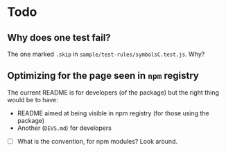 # Todo

## Why does one test fail?

The one marked `.skip` in `sample/test-rules/symbolsC.test.js`. Why?


## Optimizing for the page seen in `npm` registry

The current README is for developers (of the package) but the right thing would be to have:

- README aimed at being visible in npm registry (for those using the package)
- Another (`DEVS.md`) for developers

- [ ] What is the convention, for npm modules? Look around.

